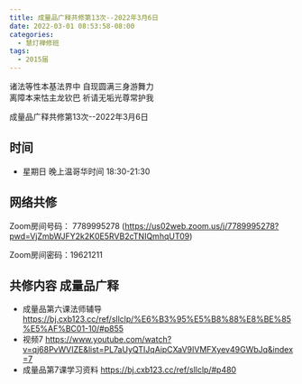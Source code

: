 ```yaml
---
title: 成量品广释共修第13次--2022年3月6日
date: 2022-03-01 08:53:58-08:00
categories:
  - 慧灯禅修班
tags:
  - 2015届
---
```

诸法等性本基法界中  自现圆满三身游舞力  
离障本来怙主龙钦巴  祈请无垢光尊常护我  

成量品广释共修第13次--2022年3月6日  

## 时间

- 星期日 晚上温哥华时间 18:30-21:30    

## 网络共修  

Zoom房间号码： 7789995278 (<https://us02web.zoom.us/j/7789995278?pwd=VjZmbWJFY2k2K0E5RVB2cTNIQmhqUT09>)

Zoom房间密码：19621211       

## 共修内容  成量品广释


- 成量品第六课法师辅导 <https://bj.cxb123.cc/ref/sllclp/%E6%B3%95%E5%B8%88%E8%BE%85%E5%AF%BC01-10/#p855>
- 视频7 <https://www.youtube.com/watch?v=qj68PvWVIZE&list=PL7aUyQTIJqAipCXaV9IVMFXyev49GWbJq&index=7>
- 成量品第7课学习资料 <https://bj.cxb123.cc/ref/sllclp/#p480>